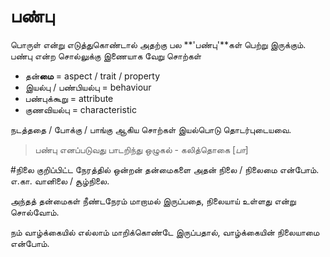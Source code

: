 # பண்பு

பொருள் என்று எடுத்துகொண்டால் அதற்கு பல **'பண்பு'**கள் பெற்று இருக்கும்.   பண்பு என்ற சொல்லுக்கு இணையாக வேறு சொற்கள் 

- தன்**மை** = aspect / trait / property 
- இயல்பு / பண்பியல்பு = behaviour
- பண்புக்கூறு = attribute
- குணவியல்பு = characteristic

நடத்ததை / போக்கு / பாங்கு ஆகிய சொற்கள் இயல்பொடு தொடர்புடையவை. 

 > பண்பு எனப்படுவது பாடறிந்து ஒழுகல் - கலித்தொகை [*பா*]

#நிலை
குறிப்பிட்ட நேரத்தில் ஒன்றன் தன்மைகளை அதன் நிலை / நிலைமை என்போம்.
எ.கா. வானிலை / சூழ்நிலை.

அந்தத் தன்மைகள் நீண்டநேரம் மாறாமல் இருப்பதை, நிலையாய் உள்ளது என்று சொல்வோம். 

நம் வாழ்க்கையில் எல்லாம் மாறிக்கொண்டே இருப்பதால், வாழ்க்கையின் நிலையாமை என்போம்.
